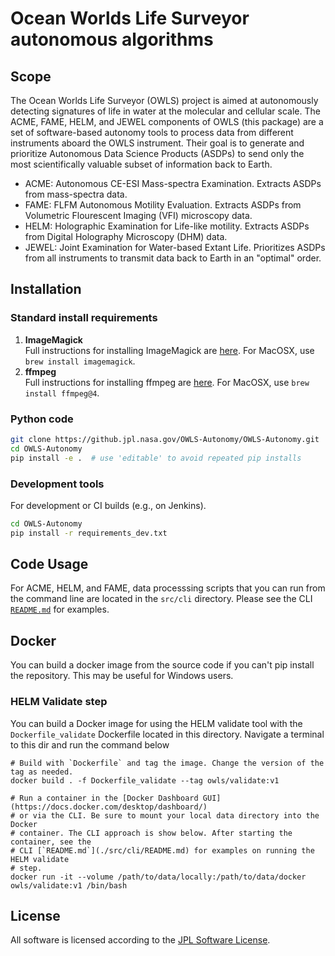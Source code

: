 # Ocean Worlds Life Surveyor autonomous algorithms

## Scope
The Ocean Worlds Life Surveyor (OWLS) project is aimed at autonomously detecting signatures of life in water at the molecular and cellular scale. The ACME, FAME, HELM, and JEWEL components of OWLS (this package) are a set of software-based autonomy tools to process data from different instruments aboard the OWLS instrument. Their goal is to generate and prioritize Autonomous Data Science Products (ASDPs) to send only the most scientifically valuable subset of information back to Earth.

* ACME: Autonomous CE-ESI Mass-spectra Examination. Extracts ASDPs from mass-spectra data.
* FAME: FLFM Autonomous Motility Evaluation. Extracts ASDPs from Volumetric Flourescent Imaging (VFI) microscopy data.
* HELM: Holographic Examination for Life-like motility. Extracts ASDPs from Digital Holography Microscopy (DHM) data.
* JEWEL: Joint Examination for Water-based Extant Life. Prioritizes ASDPs from all instruments to transmit data back to Earth in an "optimal" order.

## Installation
### Standard install requirements
1. **ImageMagick** \
  Full instructions for installing ImageMagick are
  [here](https://imagemagick.org/script/download.php). For MacOSX, use
  `brew install imagemagick`.
2. **ffmpeg** \
    Full instructions for installing ffmpeg are
    [here](https://ffmpeg.org/download.html). For MacOSX, use
    `brew install ffmpeg@4`.

### Python code
```bash
git clone https://github.jpl.nasa.gov/OWLS-Autonomy/OWLS-Autonomy.git
cd OWLS-Autonomy
pip install -e .  # use 'editable' to avoid repeated pip installs
```

### Development tools
For development or CI builds (e.g., on Jenkins).
```bash
cd OWLS-Autonomy
pip install -r requirements_dev.txt
```

## Code Usage
For ACME, HELM, and FAME, data processsing scripts that you can run from the
command line are located in the `src/cli` directory. Please see
the CLI [`README.md`](./src/cli/README.md) for examples.

## Docker
You can build a docker image from the source code if you can't pip install the
repository. This may be useful for Windows users.

### HELM Validate step
You can build a Docker image for using the HELM validate tool with the
 `Dockerfile_validate` Dockerfile located in this directory. Navigate a terminal
 to this dir and run the command below

```
# Build with `Dockerfile` and tag the image. Change the version of the tag as needed.
docker build . -f Dockerfile_validate --tag owls/validate:v1

# Run a container in the [Docker Dashboard GUI](https://docs.docker.com/desktop/dashboard/)
# or via the CLI. Be sure to mount your local data directory into the Docker
# container. The CLI approach is show below. After starting the container, see the
# CLI [`README.md`](./src/cli/README.md) for examples on running the HELM validate
# step.
docker run -it --volume /path/to/data/locally:/path/to/data/docker owls/validate:v1 /bin/bash
```

## License
All software is licensed according to the [JPL Software License](LICENSE.md).